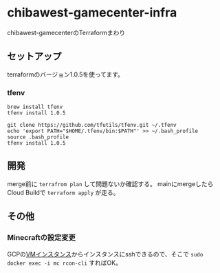 # chibawest-gamecenter-infra

chibawest-gamecenterのTerraformまわり

## セットアップ

terraformのバージョン1.0.5を使ってます。

### tfenv

```bash:mac
brew install tfenv
tfenv install 1.0.5
```

```bash:ubuntu
git clone https://github.com/tfutils/tfenv.git ~/.tfenv
echo 'export PATH="$HOME/.tfenv/bin:$PATH"' >> ~/.bash_profile
source .bash_profile
tfenv install 1.0.5
```

## 開発

merge前に `terrafrom plan` して問題ないか確認する。
mainにmergeしたらCloud Buildで `terraform apply` が走る。

## その他

### Minecraftの設定変更

GCPの[VMインスタンス](https://console.cloud.google.com/compute/instances?project=chibawest-gamecenter)からインスタンスにsshできるので、そこで `sudo docker exec -i mc rcon-cli` すればOK。
